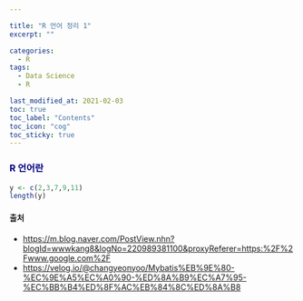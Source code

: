 ```yaml
---

title: "R 언어 정리 1"
excerpt: "" 

categories:
  - R
tags:
  - Data Science
  - R

last_modified_at: 2021-02-03 
toc: true
toc_label: "Contents"
toc_icon: "cog"
toc_sticky: true
---
```


<h3 style="color:navy">R 언어란</h3>

~~~R
y <- c(2,3,7,9,11)
length(y)
~~~





#### 출처

- <https://m.blog.naver.com/PostView.nhn?blogId=wwwkang8&logNo=220989381100&proxyReferer=https:%2F%2Fwww.google.com%2F>
- <https://velog.io/@changyeonyoo/Mybatis%EB%9E%80-%EC%9E%A5%EC%A0%90-%ED%8A%B9%EC%A7%95-%EC%BB%B4%ED%8F%AC%EB%84%8C%ED%8A%B8>















